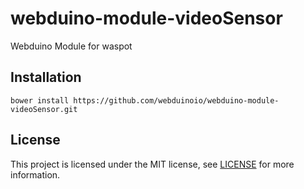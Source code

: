 # webduino-module-videoSensor

Webduino Module for waspot


## Installation

```shell
bower install https://github.com/webduinoio/webduino-module-videoSensor.git
```

## License

This project is licensed under the MIT license, see [LICENSE](LICENSE) for more information.
